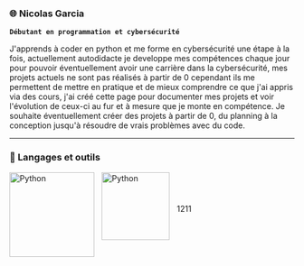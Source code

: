 ### :globe_with_meridians: Nicolas Garcia

**`Débutant en programmation et cybersécurité`**

J'apprends à coder en python et me forme en cybersécurité une étape à la fois, actuellement autodidacte je developpe mes compétences chaque jour pour pouvoir éventuellement avoir une carrière dans la cybersécurité, mes projets actuels ne sont pas réalisés à partir de 0 cependant ils me permettent de mettre en pratique et de mieux comprendre ce que j'ai appris via des cours, j'ai créé cette page pour documenter mes projets et voir l'évolution de ceux-ci au fur et à mesure que je monte en compétence. Je souhaite éventuellement créer des projets à partir de 0, du planning à la conception jusqu'à résoudre de vrais problèmes avec du code.

---

### 🧰 Langages et outils
<img align="left" alt="Python" width="150px" style="padding-right:10px;" src="https://img.shields.io/badge/Kali_Linux-557C94?style=for-the-badge&logo=kali-linux&logoColor=white" />
<img align="left" alt="Python" width="120px" style="padding-right:10px;" src="https://img.shields.io/badge/Python-3776AB?style=for-the-badge&logo=python&logoColor=white" />
<br />

#

1211

